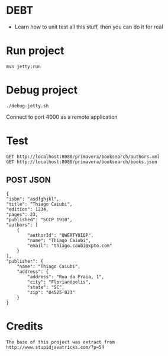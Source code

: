 # DEBT

 - Learn how to unit test all this stuff, then you can do it for real

# Run project

	mvn jetty:run
	
# Debug project
	./debug-jetty.sh
Connect to port 4000 as a remote application

# Test
	GET http://localhost:8080/primavera/booksearch/authors.xml
	GET http://localhost:8080/primavera/booksearch/books.json
	
## POST JSON
    {
    "isbn": "asdfghjkl",
    "title": "Thiago Caiubi",
    "edition": 1234,
    "pages": 23,
    "published": "SCCP 1910",
    "authors": [
        {
            "authorId": "QWERTYUIOP",
            "name": "Thiago Caiubi",
            "email": "thiago.caubi@xpto.com"
        }
    ],
    "publisher": {
        "name": "Thiago Caiubi",
        "address": {
            "address": "Rua da Praia, 1",
            "city": "Florianópolis",
            "state": "SC",
            "zip": "04525-023"
        }
    }


# Credits
	The base of this project was extract from http://www.stupidjavatricks.com/?p=54
